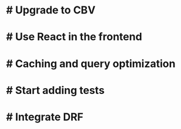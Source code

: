 # # Upgrade to CBV
# # Use React in the frontend
# # Caching and query optimization
# # Start adding tests
# # Integrate DRF